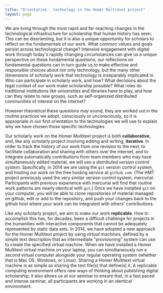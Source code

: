 ```yaml
---
title: "Orientation:  technology in the Homer Multitext project"
layout: page
---
```


We are living through the most rapid and far-reaching changes in the technological infrastructure for scholarship that human history has seen.  This can be disorienting, but it is also a unique opportunity for scholars to reflect on the fundamentals of our work.  What common values and goals persist across technological change?  Intensive engagement with digital work through today's rapidly changing circumstances can give us a unique perspective on these fundamental questions;  our reflections on fundamental questions can in turn guide us to make effective and responsible choices about not only technology, but the many other dimensions of scholarly work that technology is inseparably implicated  in.   Who can participate in scholarly work, and how?  What decisions about the legal context of our work make scholarship possible?  What roles do traditional institutions like universities and libraries have to play, and how can they relate to new groups, such as self-organized distributed communities of interest on the internet?

However theoretical these questions may sound, they are worked out in the routine practices we adopt, consciously or unconsciously, so it is appropriate in our first orientation to the technologies we will use to explain why we have chosen those specific technologies.

Our scholarly work on the Homer Multitext project is both **collaborative**, and, like any scholarly project involving editing and writing, **iterative**.   In order to track the history of our work from one revision to the next, to facilitate collaboration and sharing with others over the internet, and to integrate automatically contributions from team members who may have simultaneously edited material, we will use a *distributed version control system.*  Specifically, in 2014 we are using the `git` version control system, and hosting our work on the free hosting service at `github.com`. (The HMT project previously used the very similar version control system, mercurial.  Participants with previous experience with mercurial will find that routine work patterns are nearly identical with `git`.)  Once we have installed `git` on your computer, you will be able to clone repositories of material managed on github, edit or add to the repository, and push your changes back to the github host where your work can be integrated with others' contributions.

Like any scholarly project, we aim to make our work **replicable**.  How to accomplish this has, for decades, been a difficult challenge for projects in the humanities with interactive components that cannot be adequately represented by static data sets.  In 2014, we have adopted a new approach for the Homer Multitext project by using *virtual machines*, defined by a simple text description that an intermediate "provisioning" system can use to create the specified virtual machine.  When we have installed a Homer Multitext virtual machine on your laptop, you can simultaneously run a second virtual computer alongside your regular operating system (whether that is Mac OS, Windows, or Linux).  Sharing a Homer Multitext virtual machine is as simple as sharing the text file(s) that define(s) it.  A replicable computing environment offers new ways of thinking about publishing digital scholarship;  it also allows us at our seminar to ensure that, in a fast paced and intense seminar, all participants are working in an identical environment. 



